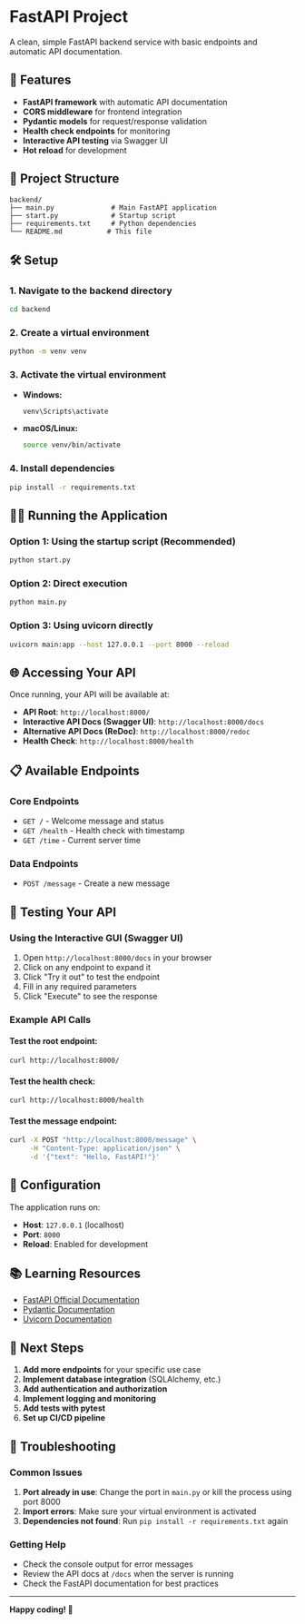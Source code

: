 # FastAPI Project

A clean, simple FastAPI backend service with basic endpoints and automatic API documentation.

## 🚀 Features

- **FastAPI framework** with automatic API documentation
- **CORS middleware** for frontend integration
- **Pydantic models** for request/response validation
- **Health check endpoints** for monitoring
- **Interactive API testing** via Swagger UI
- **Hot reload** for development

## 📁 Project Structure

```
backend/
├── main.py              # Main FastAPI application
├── start.py             # Startup script
├── requirements.txt     # Python dependencies
└── README.md           # This file
```

## 🛠️ Setup

### 1. **Navigate to the backend directory**
```bash
cd backend
```

### 2. **Create a virtual environment**
```bash
python -m venv venv
```

### 3. **Activate the virtual environment**
- **Windows:**
  ```bash
  venv\Scripts\activate
  ```
- **macOS/Linux:**
  ```bash
  source venv/bin/activate
  ```

### 4. **Install dependencies**
```bash
pip install -r requirements.txt
```

## 🏃‍♂️ Running the Application

### **Option 1: Using the startup script (Recommended)**
```bash
python start.py
```

### **Option 2: Direct execution**
```bash
python main.py
```

### **Option 3: Using uvicorn directly**
```bash
uvicorn main:app --host 127.0.0.1 --port 8000 --reload
```

## 🌐 Accessing Your API

Once running, your API will be available at:

- **API Root**: `http://localhost:8000/`
- **Interactive API Docs (Swagger UI)**: `http://localhost:8000/docs`
- **Alternative API Docs (ReDoc)**: `http://localhost:8000/redoc`
- **Health Check**: `http://localhost:8000/health`

## 📋 Available Endpoints

### **Core Endpoints**
- `GET /` - Welcome message and status
- `GET /health` - Health check with timestamp
- `GET /time` - Current server time

### **Data Endpoints**
- `POST /message` - Create a new message

## 🧪 Testing Your API

### **Using the Interactive GUI (Swagger UI)**
1. Open `http://localhost:8000/docs` in your browser
2. Click on any endpoint to expand it
3. Click "Try it out" to test the endpoint
4. Fill in any required parameters
5. Click "Execute" to see the response

### **Example API Calls**

#### **Test the root endpoint:**
```bash
curl http://localhost:8000/
```

#### **Test the health check:**
```bash
curl http://localhost:8000/health
```

#### **Test the message endpoint:**
```bash
curl -X POST "http://localhost:8000/message" \
     -H "Content-Type: application/json" \
     -d '{"text": "Hello, FastAPI!"}'
```

## 🔧 Configuration

The application runs on:
- **Host**: `127.0.0.1` (localhost)
- **Port**: `8000`
- **Reload**: Enabled for development

## 📚 Learning Resources

- [FastAPI Official Documentation](https://fastapi.tiangolo.com/)
- [Pydantic Documentation](https://pydantic-docs.helpmanual.io/)
- [Uvicorn Documentation](https://www.uvicorn.org/)

## 🚀 Next Steps

1. **Add more endpoints** for your specific use case
2. **Implement database integration** (SQLAlchemy, etc.)
3. **Add authentication and authorization**
4. **Implement logging and monitoring**
5. **Add tests with pytest**
6. **Set up CI/CD pipeline**

## 🐛 Troubleshooting

### **Common Issues**

1. **Port already in use**: Change the port in `main.py` or kill the process using port 8000
2. **Import errors**: Make sure your virtual environment is activated
3. **Dependencies not found**: Run `pip install -r requirements.txt` again

### **Getting Help**

- Check the console output for error messages
- Review the API docs at `/docs` when the server is running
- Check the FastAPI documentation for best practices

---

**Happy coding! 🎉**
